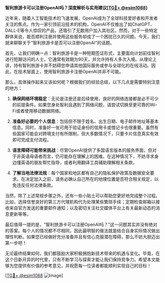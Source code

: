 **智利旅游卡可以注册OpenAI吗？深度解析与实用建议[[TG💪+ @esim1088](https://t.me/s/esim1088)]**

近年来，随着人工智能技术的飞速发展，OpenAI成为了全球科技爱好者和开发者关注的焦点。作为一家引领前沿技术的机构，OpenAI不仅推出了如ChatGPT、DALL-E等令人惊叹的产品，还吸引了无数用户加入其社区。然而，对于一些特定群体来说，能否顺利注册并使用这些服务却成了一个困扰已久的问题。今天，我们就来聊聊关于“智利旅游卡是否可以注册OpenAI”的话题。

首先，让我们明确一点：智利旅游卡是一种短期签证形式，主要面向计划前往智利进行短期访问的人士。它通常有效期为90天，并允许持有人多次入境。从理论上讲，持有智利旅游卡并不妨碍您申请其他国际服务或参与全球化的在线活动。因此，在技术层面上，使用智利旅游卡注册OpenAI并非不可能。

那么，具体操作起来又该如何呢？根据我们的经验总结，以下几点是需要特别注意的地方：

1. **确保网络环境稳定**：无论是注册还是后续使用，良好的网络连接都是必不可少的前提条件。如果您身处智利且遇到了网络问题，请尝试切换至更可靠的Wi-Fi或者使用移动数据网络。

2. **准备好必要的个人信息**：包括但不限于姓名、出生日期、电子邮件地址等基本信息。同时，准备好一张可用于验证身份的信用卡或借记卡也很重要。虽然有些国家可能会对跨境支付有所限制，但大多数情况下，只要卡片信息真实有效即可完成支付流程。

3. **语言障碍可能带来挑战**：尽管OpenAI提供了多国语言版本的服务界面，但对于非英语母语者而言，仍可能存在理解上的困难。在这种情况下，不妨寻求身边懂英语的朋友帮忙指导，或者利用翻译工具辅助理解相关条款。

4. **了解当地法律法规**：每个国家和地区都有自己的隐私保护政策及数据安全要求。在决定加入之前，请务必确认自己所在的地理位置是否符合相关规定，以免违反任何法律条款。

当然，除了上述常规步骤之外，还有一些小贴士可以帮助您更好地完成整个过程。比如，选择信誉良好的第三方代理机构代为处理某些繁琐手续；定期检查邮箱以接收来自官方发送的重要邮件通知；以及密切关注社交媒体平台上有关最新动态的消息更新等等。

最后值得一提的是，“智利旅游卡可以注册OpenAI吗？”这一问题其实并没有绝对的答案。每个人的情况都不尽相同，因此最明智的做法就是结合自身实际情况做出理性判断。如果您已经做好充分准备并且有信心克服潜在障碍，那么不妨大胆迈出第一步吧！

无论最终结果如何，我们都鼓励大家积极拥抱新技术带来的机遇与变化。毕竟，在这个日新月异的时代里，只有不断学习与探索才能让我们保持竞争力。希望本文能够为您提供有价值的参考意见，并祝愿每一位读者都能顺利实现自己的目标！

[[TG💪+ @esim1088](https://t.me/s/esim1088) ![Image](https://i.postimg.cc/4NQfJmqS/Snipaste-2025-05-13-00-14-12.png)]